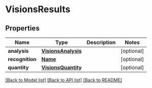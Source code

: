 # VisionsResults

## Properties
Name | Type | Description | Notes
------------ | ------------- | ------------- | -------------
**analysis** | [**VisionsAnalysis**](VisionsAnalysis.md) |  | [optional] 
**recognition** | [**Name**](Name.md) |  | [optional] 
**quantity** | [**VisionsQuantity**](VisionsQuantity.md) |  | [optional] 

[[Back to Model list]](../README.md#documentation-for-models) [[Back to API list]](../README.md#documentation-for-api-endpoints) [[Back to README]](../README.md)


